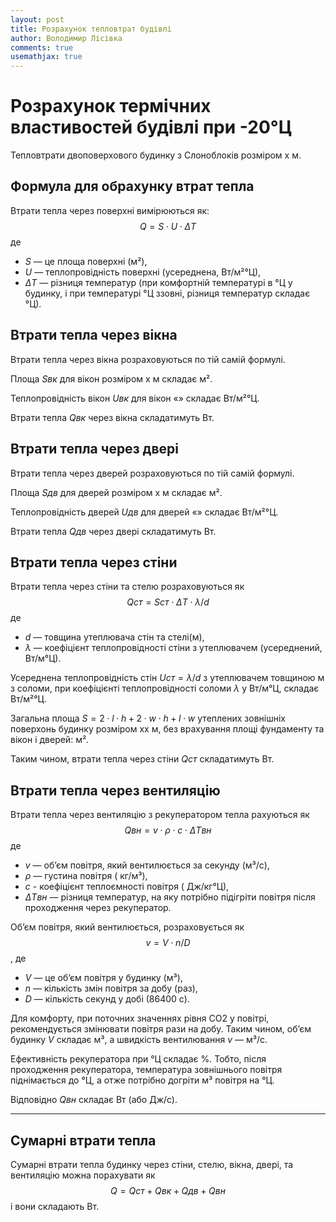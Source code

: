 ```yaml
---
layout: post
title: Розрахунок тепловтрат будівлі
author: Володимир Лісівка
comments: true
usemathjax: true
---
```

<script>
  function p(str) { document.write(str); }

  // Print number in locale specific way.
  var locale_format = new Intl.NumberFormat('uk-UA');
  function pn(number) { document.write(locale_format.format(number)); }
  function pbn(number) { document.write('<b>',locale_format.format(number),'</b>'); }

  var температура_ззовні = -20; // °C
  var температура_в_будинку = 20; // °C
  var різниця_температур = температура_в_будинку - температура_ззовні; // K

  var довжина_будинку = 10, ширина_будинку = 8, висота_будинку = 2*2.5; // m
  var товщина_стіни = 0.4; // m
  var теплопровідність_соломи = 0.05; // Wt/m*K

  var назва_вікна = 'KBE 88 Passiv';
  var теплопровідність_вікон = 0.81; // Wt/m²*K
  var ширина_вікна = 1.32, висота_вікна = 1.42; // m
  var кількість_вікон = 11;

  var назва_дверей = 'Вхідні утеплені пінопластом 40мм';
  var теплопровідність_дверей = 1.5; // Wt/m²*K
  var ширина_двері = 1.2, висота_двері = 2.1; // m
  var кількість_дверей = 2;
</script>

# Розрахунок термічних властивостей будівлі при -20°Ц

Тепловтрати двоповерхового будинку з Слоноблоків розміром <script>pn(довжина_будинку)</script>x<script>pn(ширина_будинку)</script> м.

## Формула для обрахунку втрат тепла

Втрати тепла через поверхні  вимірюються як: $$ Q = S \cdot U \cdot ΔT$$ де 

  * $S$ — це площа поверхні (м²),
  * $U$ — теплопровідність поверхні (усереднена, Вт/м²°Ц),
  * $ΔT$ — різниця температур (при комфортній температурі в <script>pn(температура_в_будинку)</script>°Ц у будинку, і при температурі <script>pn(температура_ззовні)</script>°Ц ззовні, різниця температур складає <script>pn(різниця_температур)</script>°Ц).

## Втрати тепла через вікна

<script>
try {
  var площа_вікна = ширина_вікна * висота_вікна; // m²
  var площа_вікон = площа_вікна * кількість_вікон; // m²
  var втрати_тепла_через_вікна = теплопровідність_вікон * площа_вікон * різниця_температур; // Wt

} catch(e) { document.write(e); }
</script>

Втрати тепла через вікна розраховуються по тій самій формулі.

Площа $Sвк$ для <script>pn(кількість_вікон)</script> вікон розміром <script>pn(ширина_вікна)</script>x<script>pn(висота_вікна)</script> м складає <script>pbn(площа_вікон)</script> м².

Теплопровідність вікон $Uвк$ для вікон «<script>p(назва_вікна)</script>» складає <script>pbn(теплопровідність_вікон)</script> Вт/м²°Ц.

Втрати тепла $Qвк$ через вікна складатимуть <script>pbn(втрати_тепла_через_вікна);</script> Вт.

## Втрати тепла через двері

<script>
try {
  var площа_двері = ширина_двері * висота_двері; // m²
  var площа_дверей = площа_двері * кількість_дверей; // m²
  var втрати_тепла_через_двері = теплопровідність_дверей * площа_дверей * різниця_температур; // Wt

} catch(e) { document.write(e); }
</script>

Втрати тепла через дверей розраховуються по тій самій формулі.

Площа $Sдв$ для <script>pn(кількість_дверей)</script> дверей розміром <script>pn(ширина_двері)</script>x<script>pn(висота_двері)</script> м складає <script>pbn(площа_дверей)</script> м².

Теплопровідність дверей $Uдв$ для дверей «<script>p(назва_дверей)</script>» складає <script>pbn(теплопровідність_дверей)</script> Вт/м²°Ц.

Втрати тепла $Qдв$ через двері складатимуть <script>pbn(втрати_тепла_через_двері);</script> Вт.

## Втрати тепла через стіни

<script>
try {
  var теплопровідність_стіни = теплопровідність_соломи / товщина_стіни; // Wt/m²*K
  var площа_стін = 2*(довжина_будинку + ширина_будинку) * висота_будинку; // m²
  var площа_стелі = довжина_будинку * ширина_будинку; // m²
  var площа_поверхні_будинку = площа_стін + площа_стелі - площа_вікон - площа_дверей; // m²
  var втрати_тепла_через_стіни = теплопровідність_стіни * площа_поверхні_будинку * різниця_температур; // Wt

} catch(e) { document.write(e); }
</script>

Втрати тепла через стіни та стелю розраховуються як $$ Qст = Sст \cdot ΔT \cdot λ / d$$ де 

  * $d$ — товщина утеплювача стін та стелі(м),
  * $λ$ — коефіцієнт теплопровідності стіни з утеплювачем (усереднений, Вт/м°Ц).

Усереднена теплопровідність стін $Uст = λ / d$ з утеплювачем товщиною <script>pn(товщина_стіни)</script> м з соломи, при коефіцієнті теплопровідності соломи $λ$ у <script>pn(теплопровідність_соломи)</script> Вт/м°Ц, складає <script>pbn(теплопровідність_стіни)</script> Вт/м²°Ц.

Загальна площа $S = 2 \cdot l \cdot h + 2 \cdot w \cdot h + l \cdot w$ утеплених зовнішніх поверхонь будинку розміром <script>pn(довжина_будинку)</script>x<script>pn(ширина_будинку)</script>x<script>pn(висота_будинку)</script> м, без врахування площі фундаменту та вікон і дверей: <script>pbn(площа_поверхні_будинку)</script> м².

Таким чином, втрати тепла через стіни $Qст$ складатимуть <script>pbn(втрати_тепла_через_стіни)</script> Вт.


## Втрати тепла через вентиляцію

<script>
try {
  var кількість_змін_повітря_на_день = 3;
  var ккд_рекуператора = 0.5; // При -20°Ц
  var густина_повітря = 1.29; // kg/m³
  var теплоємність_повітря = 1000; // J/kg*K

  var обʼєм_будинку = довжина_будинку * ширина_будинку * висота_будинку; // m³

  var обʼєм_повітря_на_день = обʼєм_будинку * кількість_змін_повітря_на_день; // m³/day
  var обʼєм_повітря_на_секунду = обʼєм_повітря_на_день/(24*60*60); // m³/s
  var різниця_температур_для_догрівання = різниця_температур * ккд_рекуператора; // K
  var втрати_тепла_через_вентиляцію = обʼєм_повітря_на_секунду * густина_повітря * теплоємність_повітря * різниця_температур_для_догрівання; // J/s або Wt

} catch(e) { document.write(e); }
</script>

Втрати тепла через вентиляцію з рекуператором тепла рахуються як $$ Qвн = v \cdot ρ \cdot c \cdot ΔTвн$$ де

  * $v$ — обʼєм повітря, який вентилюється за секунду (м³/с),
  * $ρ$ — густина повітря (<script>pn(густина_повітря)</script> кг/м³),
  * $с$ - коефіцієнт теплоємності повітря (<script>pn(теплоємність_повітря)</script> Дж/кг°Ц),
  * $ΔTвн$ — різниця температур, на яку потрібно підігріти повітря після проходження через рекуператор.

Обʼєм повітря, який вентилюється, розраховується як $$v = V \cdot n / D $$, де

  * $V$ — це обʼєм повітря у будинку (м³),
  * $n$ — кількість змін повітря за добу (раз),
  * $D$ — кількість секунд у добі (86400 с).

Для комфорту, при поточних значеннях рівня CO2 у повітрі, рекомендується змінювати повітря <script>pn(кількість_змін_повітря_на_день)</script> рази на добу. Таким чином, обʼєм будинку $V$ складає <script>pn(обʼєм_будинку)</script> м³, а швидкість вентилювання $v$ — <script>pbn(обʼєм_повітря_на_секунду)</script> м³/с.

Ефективність рекуператора при <script>pn(температура_ззовні)</script>°Ц складає <script>pn(ккд_рекуператора*100)</script> %. Тобто, після проходження рекуператора, температура зовнішнього повітря піднімається до <script>pn(температура_ззовні+різниця_температур * ккд_рекуператора)</script>°Ц, а отже потрібно догріти <script>pn(обʼєм_повітря_на_секунду)</script> м³ повітря на <script>pn(різниця_температур_для_догрівання)</script>°Ц.

Відповідно $Qвн$ складає <script>pbn(втрати_тепла_через_вентиляцію)</script> Вт (або Дж/с).

---

## Сумарні втрати тепла
<script>
try {
  var сумарні_втрати_тепла = втрати_тепла_через_стіни + втрати_тепла_через_вікна + втрати_тепла_через_двері + втрати_тепла_через_вентиляцію; // Wt
} catch(e) { document.write(e); }
</script>


Сумарні втрати тепла будинку через стіни, стелю, вікна, двері, та вентиляцію можна порахувати як $$ Q = Qст + Qвк + Qдв + Qвн$$ і вони складають <script>pbn(сумарні_втрати_тепла)</script> Вт.

